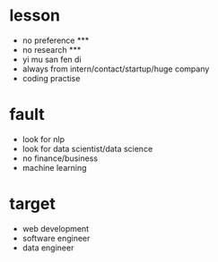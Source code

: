 # lesson   
  * no preference  ***
  * no research    ***
  * yi mu san fen di   
  * always from intern/contact/startup/huge company
  * coding practise
  
# fault 
  * look for nlp
  * look for data scientist/data science
  * no finance/business
  * machine learning 
  
# target
  * web development    
  * software engineer    
  * data engineer   
  
